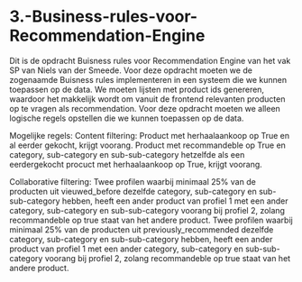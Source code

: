 # 3.-Business-rules-voor-Recommendation-Engine

Dit is de opdracht Buisness rules voor Recommendation Engine van het vak SP van Niels van der Smeede.
Voor deze opdracht moeten we de zogenaamde Buisness rules implementeren in een systeem die we kunnen toepassen op de data.
We moeten lijsten met product ids genereren, waardoor het makkelijk wordt om vanuit de frontend relevanten producten op te vragen als recommendation.
Voor deze opdracht moeten we alleen logische regels opstellen die we kunnen toepassen op de data.

Mogelijke regels:
  Content filtering:
    Product met herhaalaankoop op True en al eerder gekocht, krijgt voorang.
    Product met recommandeble op True en category, sub-category en sub-sub-category
      hetzelfde als een eerdergekocht procuct met herhaalaankoop op True, krijgt voorang.

  Collaborative filtering:
    Twee profilen waarbij minimaal 25% van de producten uit vieuwed_before dezelfde category, sub-category en sub-sub-category hebben,
      heeft een ander product van profiel 1 met een ander category, sub-category en sub-sub-category voorang bij profiel 2,
      zolang recommandeble op true staat van het andere product.
    Twee profilen waarbij minimaal 25% van de producten uit previously_recommended dezelfde category, sub-category en sub-sub-category hebben,
      heeft een ander product van profiel 1 met een ander category, sub-category en sub-sub-category voorang bij profiel 2,
      zolang recommandeble op true staat van het andere product.
